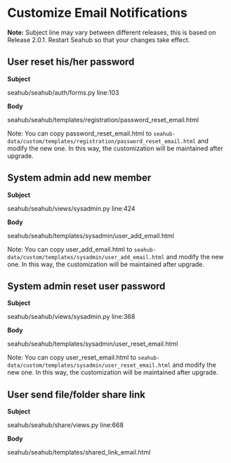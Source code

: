 # Customize Email Notifications

**Note:** Subject line may vary between different releases, this is based on Release 2.0.1. Restart Seahub so that your changes take effect.

## User reset his/her password

**Subject**

seahub/seahub/auth/forms.py line:103

**Body**

seahub/seahub/templates/registration/password_reset_email.html

Note: You can copy password_reset_email.html to `seahub-data/custom/templates/registration/password_reset_email.html` and modify the new one. In this way, the customization will be maintained after upgrade. 

## System admin add new member

**Subject**

seahub/seahub/views/sysadmin.py line:424

**Body**

seahub/seahub/templates/sysadmin/user_add_email.html

Note: You can copy user_add_email.html to `seahub-data/custom/templates/sysadmin/user_add_email.html` and modify the new one. In this way, the customization will be maintained after upgrade. 

## System admin reset user password

**Subject**

seahub/seahub/views/sysadmin.py line:368

**Body**

seahub/seahub/templates/sysadmin/user_reset_email.html

Note: You can copy user_reset_email.html to `seahub-data/custom/templates/sysadmin/user_reset_email.html` and modify the new one. In this way, the customization will be maintained after upgrade. 

## User send file/folder share link

**Subject**

seahub/seahub/share/views.py line:668

**Body**

seahub/seahub/templates/shared_link_email.html
